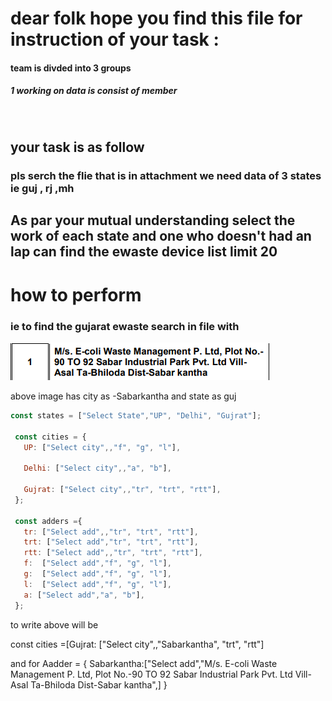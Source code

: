 # dear folk hope you find this file for instruction of your task :



#### team is divded into 3 groups 
##### 1 working on data is consist of  member 
<br />

## your task is as follow 

### pls serch the flie that is in attachment we need data of 3 states ie guj , rj ,mh 

## As par your mutual  understanding select the work of each state and one who doesn't had an lap can find the ewaste device list limit 20

# how to perform 
### ie to find the gujarat ewaste search in file with 
![Alt text](image-1.png)

above image has city as -Sabarkantha and state as guj
 ```js
 const states = ["Select State","UP", "Delhi", "Gujrat"];

  const cities = {
    UP: ["Select city",,"f", "g", "l"],

    Delhi: ["Select city",,"a", "b"],

    Gujrat: ["Select city",,"tr", "trt", "rtt"],
  };

  const adders ={
    tr: ["Select add",,"tr", "trt", "rtt"],
    trt: ["Select add","tr", "trt", "rtt"],
    rtt: ["Select add",,"tr", "trt", "rtt"],
    f:  ["Select add","f", "g", "l"],
    g:  ["Select add","f", "g", "l"],
    l:  ["Select add","f", "g", "l"],
    a: ["Select add","a", "b"],
  };
  ```
  
  to write above will be 

  const cities =[Gujrat: ["Select city",,"Sabarkantha", "trt", "rtt"]

  and for Aadder =
{
  Sabarkantha:["Select add","M/s. E-coli Waste Management P. Ltd, Plot No.-90 TO 92 Sabar Industrial Park Pvt. Ltd Vill-Asal
 Ta-Bhiloda Dist-Sabar kantha",]
}